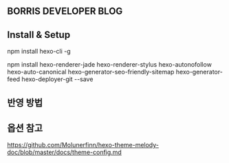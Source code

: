## BORRIS DEVELOPER BLOG

## Install & Setup

npm install hexo-cli -g

npm install hexo-renderer-jade hexo-renderer-stylus hexo-autonofollow hexo-auto-canonical hexo-generator-seo-friendly-sitemap hexo-generator-feed hexo-deployer-git --save


## 반영 방법



## 옵션 참고

https://github.com/Molunerfinn/hexo-theme-melody-doc/blob/master/docs/theme-config.md